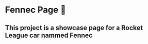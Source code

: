 <p align="center">
<h1>Fennec Page 🚗</h1>
<h2>This project is a showcase page for a Rocket League car nammed Fennec</h2>
</p>
